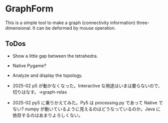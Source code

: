 # GraphForm

This is a simple tool to make a graph (connectivity information) three-dimensional. It can be deformed by mouse operation.

## ToDos

- Show a little gap between the tetrahedra.
- Native Pygame?
- Analyze and display the topology.

- 2025-02 p5 が動かなくなった。Interactive な用途はいまは要らないので、切りはなす。→graph-relax
- 2025-02 py5 に乗りかえてみた。Py5 は processing.py であって Native でない? numpy が動いているように見えるのはどうなっているのか。Java に依存するのはあまりよろしくない。
